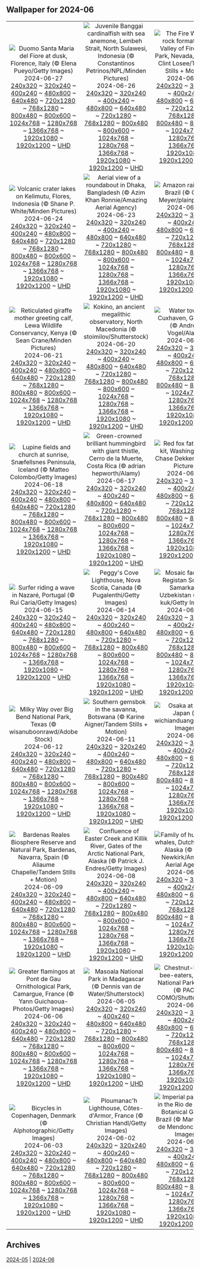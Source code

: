 ## Wallpaper for 2024-06
|      |      |      |
| :----: | :----: | :----: |
|![Duomo Santa Maria del Fiore at dusk, Florence, Italy (© Elena Pueyo/Getty Images)](https://www.bing.com/th?id=OHR.FlorenceDuomo_ROW2872192157_320x240.jpg)<br />2024-06-27<br />[240x320](https://www.bing.com/th?id=OHR.FlorenceDuomo_ROW2872192157_240x320.jpg) ~ [320x240](https://www.bing.com/th?id=OHR.FlorenceDuomo_ROW2872192157_320x240.jpg) ~ [400x240](https://www.bing.com/th?id=OHR.FlorenceDuomo_ROW2872192157_400x240.jpg) ~ [480x800](https://www.bing.com/th?id=OHR.FlorenceDuomo_ROW2872192157_480x800.jpg) ~ [640x480](https://www.bing.com/th?id=OHR.FlorenceDuomo_ROW2872192157_640x480.jpg) ~ [720x1280](https://www.bing.com/th?id=OHR.FlorenceDuomo_ROW2872192157_720x1280.jpg) ~ [768x1280](https://www.bing.com/th?id=OHR.FlorenceDuomo_ROW2872192157_768x1280.jpg) ~ [800x480](https://www.bing.com/th?id=OHR.FlorenceDuomo_ROW2872192157_800x480.jpg) ~ [800x600](https://www.bing.com/th?id=OHR.FlorenceDuomo_ROW2872192157_800x600.jpg) ~ [1024x768](https://www.bing.com/th?id=OHR.FlorenceDuomo_ROW2872192157_1024x768.jpg) ~ [1280x768](https://www.bing.com/th?id=OHR.FlorenceDuomo_ROW2872192157_1280x768.jpg) ~ [1366x768](https://www.bing.com/th?id=OHR.FlorenceDuomo_ROW2872192157_1366x768.jpg) ~ [1920x1080](https://www.bing.com/th?id=OHR.FlorenceDuomo_ROW2872192157_1920x1080.jpg) ~ [1920x1200](https://www.bing.com/th?id=OHR.FlorenceDuomo_ROW2872192157_1920x1200.jpg) ~ [UHD](https://www.bing.com/th?id=OHR.FlorenceDuomo_ROW2872192157_UHD.jpg)|![Juvenile Banggai cardinalfish with sea anemone, Lembeh Strait, North Sulawesi, Indonesia (© Constantinos Petrinos/NPL/Minden Pictures)](https://www.bing.com/th?id=OHR.CardinalfishAnemone_ROW2406404077_320x240.jpg)<br />2024-06-26<br />[240x320](https://www.bing.com/th?id=OHR.CardinalfishAnemone_ROW2406404077_240x320.jpg) ~ [320x240](https://www.bing.com/th?id=OHR.CardinalfishAnemone_ROW2406404077_320x240.jpg) ~ [400x240](https://www.bing.com/th?id=OHR.CardinalfishAnemone_ROW2406404077_400x240.jpg) ~ [480x800](https://www.bing.com/th?id=OHR.CardinalfishAnemone_ROW2406404077_480x800.jpg) ~ [640x480](https://www.bing.com/th?id=OHR.CardinalfishAnemone_ROW2406404077_640x480.jpg) ~ [720x1280](https://www.bing.com/th?id=OHR.CardinalfishAnemone_ROW2406404077_720x1280.jpg) ~ [768x1280](https://www.bing.com/th?id=OHR.CardinalfishAnemone_ROW2406404077_768x1280.jpg) ~ [800x480](https://www.bing.com/th?id=OHR.CardinalfishAnemone_ROW2406404077_800x480.jpg) ~ [800x600](https://www.bing.com/th?id=OHR.CardinalfishAnemone_ROW2406404077_800x600.jpg) ~ [1024x768](https://www.bing.com/th?id=OHR.CardinalfishAnemone_ROW2406404077_1024x768.jpg) ~ [1280x768](https://www.bing.com/th?id=OHR.CardinalfishAnemone_ROW2406404077_1280x768.jpg) ~ [1366x768](https://www.bing.com/th?id=OHR.CardinalfishAnemone_ROW2406404077_1366x768.jpg) ~ [1920x1080](https://www.bing.com/th?id=OHR.CardinalfishAnemone_ROW2406404077_1920x1080.jpg) ~ [1920x1200](https://www.bing.com/th?id=OHR.CardinalfishAnemone_ROW2406404077_1920x1200.jpg) ~ [UHD](https://www.bing.com/th?id=OHR.CardinalfishAnemone_ROW2406404077_UHD.jpg)|![The Fire Wave, a rock formation in Valley of Fire State Park, Nevada, USA (© Clint Losee/Tandem Stills + Motion)](https://www.bing.com/th?id=OHR.FireWave_ROW7768526925_320x240.jpg)<br />2024-06-25<br />[240x320](https://www.bing.com/th?id=OHR.FireWave_ROW7768526925_240x320.jpg) ~ [320x240](https://www.bing.com/th?id=OHR.FireWave_ROW7768526925_320x240.jpg) ~ [400x240](https://www.bing.com/th?id=OHR.FireWave_ROW7768526925_400x240.jpg) ~ [480x800](https://www.bing.com/th?id=OHR.FireWave_ROW7768526925_480x800.jpg) ~ [640x480](https://www.bing.com/th?id=OHR.FireWave_ROW7768526925_640x480.jpg) ~ [720x1280](https://www.bing.com/th?id=OHR.FireWave_ROW7768526925_720x1280.jpg) ~ [768x1280](https://www.bing.com/th?id=OHR.FireWave_ROW7768526925_768x1280.jpg) ~ [800x480](https://www.bing.com/th?id=OHR.FireWave_ROW7768526925_800x480.jpg) ~ [800x600](https://www.bing.com/th?id=OHR.FireWave_ROW7768526925_800x600.jpg) ~ [1024x768](https://www.bing.com/th?id=OHR.FireWave_ROW7768526925_1024x768.jpg) ~ [1280x768](https://www.bing.com/th?id=OHR.FireWave_ROW7768526925_1280x768.jpg) ~ [1366x768](https://www.bing.com/th?id=OHR.FireWave_ROW7768526925_1366x768.jpg) ~ [1920x1080](https://www.bing.com/th?id=OHR.FireWave_ROW7768526925_1920x1080.jpg) ~ [1920x1200](https://www.bing.com/th?id=OHR.FireWave_ROW7768526925_1920x1200.jpg) ~ [UHD](https://www.bing.com/th?id=OHR.FireWave_ROW7768526925_UHD.jpg)|
|![Volcanic crater lakes on Kelimutu, Flores, Indonesia (© Shane P. White/Minden Pictures)](https://www.bing.com/th?id=OHR.FloresIsland_ROW5747422444_320x240.jpg)<br />2024-06-24<br />[240x320](https://www.bing.com/th?id=OHR.FloresIsland_ROW5747422444_240x320.jpg) ~ [320x240](https://www.bing.com/th?id=OHR.FloresIsland_ROW5747422444_320x240.jpg) ~ [400x240](https://www.bing.com/th?id=OHR.FloresIsland_ROW5747422444_400x240.jpg) ~ [480x800](https://www.bing.com/th?id=OHR.FloresIsland_ROW5747422444_480x800.jpg) ~ [640x480](https://www.bing.com/th?id=OHR.FloresIsland_ROW5747422444_640x480.jpg) ~ [720x1280](https://www.bing.com/th?id=OHR.FloresIsland_ROW5747422444_720x1280.jpg) ~ [768x1280](https://www.bing.com/th?id=OHR.FloresIsland_ROW5747422444_768x1280.jpg) ~ [800x480](https://www.bing.com/th?id=OHR.FloresIsland_ROW5747422444_800x480.jpg) ~ [800x600](https://www.bing.com/th?id=OHR.FloresIsland_ROW5747422444_800x600.jpg) ~ [1024x768](https://www.bing.com/th?id=OHR.FloresIsland_ROW5747422444_1024x768.jpg) ~ [1280x768](https://www.bing.com/th?id=OHR.FloresIsland_ROW5747422444_1280x768.jpg) ~ [1366x768](https://www.bing.com/th?id=OHR.FloresIsland_ROW5747422444_1366x768.jpg) ~ [1920x1080](https://www.bing.com/th?id=OHR.FloresIsland_ROW5747422444_1920x1080.jpg) ~ [1920x1200](https://www.bing.com/th?id=OHR.FloresIsland_ROW5747422444_1920x1200.jpg) ~ [UHD](https://www.bing.com/th?id=OHR.FloresIsland_ROW5747422444_UHD.jpg)|![Aerial view of a roundabout in Dhaka, Bangladesh (© Azim Khan Ronnie/Amazing Aerial Agency)](https://www.bing.com/th?id=OHR.DhakaBangladesh_ROW4863298805_320x240.jpg)<br />2024-06-23<br />[240x320](https://www.bing.com/th?id=OHR.DhakaBangladesh_ROW4863298805_240x320.jpg) ~ [320x240](https://www.bing.com/th?id=OHR.DhakaBangladesh_ROW4863298805_320x240.jpg) ~ [400x240](https://www.bing.com/th?id=OHR.DhakaBangladesh_ROW4863298805_400x240.jpg) ~ [480x800](https://www.bing.com/th?id=OHR.DhakaBangladesh_ROW4863298805_480x800.jpg) ~ [640x480](https://www.bing.com/th?id=OHR.DhakaBangladesh_ROW4863298805_640x480.jpg) ~ [720x1280](https://www.bing.com/th?id=OHR.DhakaBangladesh_ROW4863298805_720x1280.jpg) ~ [768x1280](https://www.bing.com/th?id=OHR.DhakaBangladesh_ROW4863298805_768x1280.jpg) ~ [800x480](https://www.bing.com/th?id=OHR.DhakaBangladesh_ROW4863298805_800x480.jpg) ~ [800x600](https://www.bing.com/th?id=OHR.DhakaBangladesh_ROW4863298805_800x600.jpg) ~ [1024x768](https://www.bing.com/th?id=OHR.DhakaBangladesh_ROW4863298805_1024x768.jpg) ~ [1280x768](https://www.bing.com/th?id=OHR.DhakaBangladesh_ROW4863298805_1280x768.jpg) ~ [1366x768](https://www.bing.com/th?id=OHR.DhakaBangladesh_ROW4863298805_1366x768.jpg) ~ [1920x1080](https://www.bing.com/th?id=OHR.DhakaBangladesh_ROW4863298805_1920x1080.jpg) ~ [1920x1200](https://www.bing.com/th?id=OHR.DhakaBangladesh_ROW4863298805_1920x1200.jpg) ~ [UHD](https://www.bing.com/th?id=OHR.DhakaBangladesh_ROW4863298805_UHD.jpg)|![Amazon rainforest, Brazil (© Claus Meyer/plainpicture)](https://www.bing.com/th?id=OHR.BrazilRainforest_ROW3664598083_320x240.jpg)<br />2024-06-22<br />[240x320](https://www.bing.com/th?id=OHR.BrazilRainforest_ROW3664598083_240x320.jpg) ~ [320x240](https://www.bing.com/th?id=OHR.BrazilRainforest_ROW3664598083_320x240.jpg) ~ [400x240](https://www.bing.com/th?id=OHR.BrazilRainforest_ROW3664598083_400x240.jpg) ~ [480x800](https://www.bing.com/th?id=OHR.BrazilRainforest_ROW3664598083_480x800.jpg) ~ [640x480](https://www.bing.com/th?id=OHR.BrazilRainforest_ROW3664598083_640x480.jpg) ~ [720x1280](https://www.bing.com/th?id=OHR.BrazilRainforest_ROW3664598083_720x1280.jpg) ~ [768x1280](https://www.bing.com/th?id=OHR.BrazilRainforest_ROW3664598083_768x1280.jpg) ~ [800x480](https://www.bing.com/th?id=OHR.BrazilRainforest_ROW3664598083_800x480.jpg) ~ [800x600](https://www.bing.com/th?id=OHR.BrazilRainforest_ROW3664598083_800x600.jpg) ~ [1024x768](https://www.bing.com/th?id=OHR.BrazilRainforest_ROW3664598083_1024x768.jpg) ~ [1280x768](https://www.bing.com/th?id=OHR.BrazilRainforest_ROW3664598083_1280x768.jpg) ~ [1366x768](https://www.bing.com/th?id=OHR.BrazilRainforest_ROW3664598083_1366x768.jpg) ~ [1920x1080](https://www.bing.com/th?id=OHR.BrazilRainforest_ROW3664598083_1920x1080.jpg) ~ [1920x1200](https://www.bing.com/th?id=OHR.BrazilRainforest_ROW3664598083_1920x1200.jpg) ~ [UHD](https://www.bing.com/th?id=OHR.BrazilRainforest_ROW3664598083_UHD.jpg)|
|![Reticulated giraffe mother greeting calf, Lewa Wildlife Conservancy, Kenya (© Sean Crane/Minden Pictures)](https://www.bing.com/th?id=OHR.LewaGiraffe_ROW3316145572_320x240.jpg)<br />2024-06-21<br />[240x320](https://www.bing.com/th?id=OHR.LewaGiraffe_ROW3316145572_240x320.jpg) ~ [320x240](https://www.bing.com/th?id=OHR.LewaGiraffe_ROW3316145572_320x240.jpg) ~ [400x240](https://www.bing.com/th?id=OHR.LewaGiraffe_ROW3316145572_400x240.jpg) ~ [480x800](https://www.bing.com/th?id=OHR.LewaGiraffe_ROW3316145572_480x800.jpg) ~ [640x480](https://www.bing.com/th?id=OHR.LewaGiraffe_ROW3316145572_640x480.jpg) ~ [720x1280](https://www.bing.com/th?id=OHR.LewaGiraffe_ROW3316145572_720x1280.jpg) ~ [768x1280](https://www.bing.com/th?id=OHR.LewaGiraffe_ROW3316145572_768x1280.jpg) ~ [800x480](https://www.bing.com/th?id=OHR.LewaGiraffe_ROW3316145572_800x480.jpg) ~ [800x600](https://www.bing.com/th?id=OHR.LewaGiraffe_ROW3316145572_800x600.jpg) ~ [1024x768](https://www.bing.com/th?id=OHR.LewaGiraffe_ROW3316145572_1024x768.jpg) ~ [1280x768](https://www.bing.com/th?id=OHR.LewaGiraffe_ROW3316145572_1280x768.jpg) ~ [1366x768](https://www.bing.com/th?id=OHR.LewaGiraffe_ROW3316145572_1366x768.jpg) ~ [1920x1080](https://www.bing.com/th?id=OHR.LewaGiraffe_ROW3316145572_1920x1080.jpg) ~ [1920x1200](https://www.bing.com/th?id=OHR.LewaGiraffe_ROW3316145572_1920x1200.jpg) ~ [UHD](https://www.bing.com/th?id=OHR.LewaGiraffe_ROW3316145572_UHD.jpg)|![Kokino, an ancient megalithic observatory, North Macedonia (© stoimilov/Shutterstock)](https://www.bing.com/th?id=OHR.KokinoMacedonia_ROW8507589863_320x240.jpg)<br />2024-06-20<br />[240x320](https://www.bing.com/th?id=OHR.KokinoMacedonia_ROW8507589863_240x320.jpg) ~ [320x240](https://www.bing.com/th?id=OHR.KokinoMacedonia_ROW8507589863_320x240.jpg) ~ [400x240](https://www.bing.com/th?id=OHR.KokinoMacedonia_ROW8507589863_400x240.jpg) ~ [480x800](https://www.bing.com/th?id=OHR.KokinoMacedonia_ROW8507589863_480x800.jpg) ~ [640x480](https://www.bing.com/th?id=OHR.KokinoMacedonia_ROW8507589863_640x480.jpg) ~ [720x1280](https://www.bing.com/th?id=OHR.KokinoMacedonia_ROW8507589863_720x1280.jpg) ~ [768x1280](https://www.bing.com/th?id=OHR.KokinoMacedonia_ROW8507589863_768x1280.jpg) ~ [800x480](https://www.bing.com/th?id=OHR.KokinoMacedonia_ROW8507589863_800x480.jpg) ~ [800x600](https://www.bing.com/th?id=OHR.KokinoMacedonia_ROW8507589863_800x600.jpg) ~ [1024x768](https://www.bing.com/th?id=OHR.KokinoMacedonia_ROW8507589863_1024x768.jpg) ~ [1280x768](https://www.bing.com/th?id=OHR.KokinoMacedonia_ROW8507589863_1280x768.jpg) ~ [1366x768](https://www.bing.com/th?id=OHR.KokinoMacedonia_ROW8507589863_1366x768.jpg) ~ [1920x1080](https://www.bing.com/th?id=OHR.KokinoMacedonia_ROW8507589863_1920x1080.jpg) ~ [1920x1200](https://www.bing.com/th?id=OHR.KokinoMacedonia_ROW8507589863_1920x1200.jpg) ~ [UHD](https://www.bing.com/th?id=OHR.KokinoMacedonia_ROW8507589863_UHD.jpg)|![Water tower in Cuxhaven, Germany (© Andreas Vogel/Alamy)](https://www.bing.com/th?id=OHR.CuxhavenTower_ROW2813616619_320x240.jpg)<br />2024-06-19<br />[240x320](https://www.bing.com/th?id=OHR.CuxhavenTower_ROW2813616619_240x320.jpg) ~ [320x240](https://www.bing.com/th?id=OHR.CuxhavenTower_ROW2813616619_320x240.jpg) ~ [400x240](https://www.bing.com/th?id=OHR.CuxhavenTower_ROW2813616619_400x240.jpg) ~ [480x800](https://www.bing.com/th?id=OHR.CuxhavenTower_ROW2813616619_480x800.jpg) ~ [640x480](https://www.bing.com/th?id=OHR.CuxhavenTower_ROW2813616619_640x480.jpg) ~ [720x1280](https://www.bing.com/th?id=OHR.CuxhavenTower_ROW2813616619_720x1280.jpg) ~ [768x1280](https://www.bing.com/th?id=OHR.CuxhavenTower_ROW2813616619_768x1280.jpg) ~ [800x480](https://www.bing.com/th?id=OHR.CuxhavenTower_ROW2813616619_800x480.jpg) ~ [800x600](https://www.bing.com/th?id=OHR.CuxhavenTower_ROW2813616619_800x600.jpg) ~ [1024x768](https://www.bing.com/th?id=OHR.CuxhavenTower_ROW2813616619_1024x768.jpg) ~ [1280x768](https://www.bing.com/th?id=OHR.CuxhavenTower_ROW2813616619_1280x768.jpg) ~ [1366x768](https://www.bing.com/th?id=OHR.CuxhavenTower_ROW2813616619_1366x768.jpg) ~ [1920x1080](https://www.bing.com/th?id=OHR.CuxhavenTower_ROW2813616619_1920x1080.jpg) ~ [1920x1200](https://www.bing.com/th?id=OHR.CuxhavenTower_ROW2813616619_1920x1200.jpg) ~ [UHD](https://www.bing.com/th?id=OHR.CuxhavenTower_ROW2813616619_UHD.jpg)|
|![Lupine fields and church at sunrise, Snæfellsnes Peninsula, Iceland (© Matteo Colombo/Getty Images)](https://www.bing.com/th?id=OHR.LupinIceland_ROW2520380870_320x240.jpg)<br />2024-06-18<br />[240x320](https://www.bing.com/th?id=OHR.LupinIceland_ROW2520380870_240x320.jpg) ~ [320x240](https://www.bing.com/th?id=OHR.LupinIceland_ROW2520380870_320x240.jpg) ~ [400x240](https://www.bing.com/th?id=OHR.LupinIceland_ROW2520380870_400x240.jpg) ~ [480x800](https://www.bing.com/th?id=OHR.LupinIceland_ROW2520380870_480x800.jpg) ~ [640x480](https://www.bing.com/th?id=OHR.LupinIceland_ROW2520380870_640x480.jpg) ~ [720x1280](https://www.bing.com/th?id=OHR.LupinIceland_ROW2520380870_720x1280.jpg) ~ [768x1280](https://www.bing.com/th?id=OHR.LupinIceland_ROW2520380870_768x1280.jpg) ~ [800x480](https://www.bing.com/th?id=OHR.LupinIceland_ROW2520380870_800x480.jpg) ~ [800x600](https://www.bing.com/th?id=OHR.LupinIceland_ROW2520380870_800x600.jpg) ~ [1024x768](https://www.bing.com/th?id=OHR.LupinIceland_ROW2520380870_1024x768.jpg) ~ [1280x768](https://www.bing.com/th?id=OHR.LupinIceland_ROW2520380870_1280x768.jpg) ~ [1366x768](https://www.bing.com/th?id=OHR.LupinIceland_ROW2520380870_1366x768.jpg) ~ [1920x1080](https://www.bing.com/th?id=OHR.LupinIceland_ROW2520380870_1920x1080.jpg) ~ [1920x1200](https://www.bing.com/th?id=OHR.LupinIceland_ROW2520380870_1920x1200.jpg) ~ [UHD](https://www.bing.com/th?id=OHR.LupinIceland_ROW2520380870_UHD.jpg)|![Green-crowned brilliant hummingbird with giant thistle, Cerro de la Muerte, Costa Rica (© adrian hepworth/Alamy)](https://www.bing.com/th?id=OHR.HummingThistle_ROW2323939018_320x240.jpg)<br />2024-06-17<br />[240x320](https://www.bing.com/th?id=OHR.HummingThistle_ROW2323939018_240x320.jpg) ~ [320x240](https://www.bing.com/th?id=OHR.HummingThistle_ROW2323939018_320x240.jpg) ~ [400x240](https://www.bing.com/th?id=OHR.HummingThistle_ROW2323939018_400x240.jpg) ~ [480x800](https://www.bing.com/th?id=OHR.HummingThistle_ROW2323939018_480x800.jpg) ~ [640x480](https://www.bing.com/th?id=OHR.HummingThistle_ROW2323939018_640x480.jpg) ~ [720x1280](https://www.bing.com/th?id=OHR.HummingThistle_ROW2323939018_720x1280.jpg) ~ [768x1280](https://www.bing.com/th?id=OHR.HummingThistle_ROW2323939018_768x1280.jpg) ~ [800x480](https://www.bing.com/th?id=OHR.HummingThistle_ROW2323939018_800x480.jpg) ~ [800x600](https://www.bing.com/th?id=OHR.HummingThistle_ROW2323939018_800x600.jpg) ~ [1024x768](https://www.bing.com/th?id=OHR.HummingThistle_ROW2323939018_1024x768.jpg) ~ [1280x768](https://www.bing.com/th?id=OHR.HummingThistle_ROW2323939018_1280x768.jpg) ~ [1366x768](https://www.bing.com/th?id=OHR.HummingThistle_ROW2323939018_1366x768.jpg) ~ [1920x1080](https://www.bing.com/th?id=OHR.HummingThistle_ROW2323939018_1920x1080.jpg) ~ [1920x1200](https://www.bing.com/th?id=OHR.HummingThistle_ROW2323939018_1920x1200.jpg) ~ [UHD](https://www.bing.com/th?id=OHR.HummingThistle_ROW2323939018_UHD.jpg)|![Red fox father and kit, Washington (© Chase Dekker/Minden Pictures)](https://www.bing.com/th?id=OHR.RedFoxDad_ROW2074598053_320x240.jpg)<br />2024-06-16<br />[240x320](https://www.bing.com/th?id=OHR.RedFoxDad_ROW2074598053_240x320.jpg) ~ [320x240](https://www.bing.com/th?id=OHR.RedFoxDad_ROW2074598053_320x240.jpg) ~ [400x240](https://www.bing.com/th?id=OHR.RedFoxDad_ROW2074598053_400x240.jpg) ~ [480x800](https://www.bing.com/th?id=OHR.RedFoxDad_ROW2074598053_480x800.jpg) ~ [640x480](https://www.bing.com/th?id=OHR.RedFoxDad_ROW2074598053_640x480.jpg) ~ [720x1280](https://www.bing.com/th?id=OHR.RedFoxDad_ROW2074598053_720x1280.jpg) ~ [768x1280](https://www.bing.com/th?id=OHR.RedFoxDad_ROW2074598053_768x1280.jpg) ~ [800x480](https://www.bing.com/th?id=OHR.RedFoxDad_ROW2074598053_800x480.jpg) ~ [800x600](https://www.bing.com/th?id=OHR.RedFoxDad_ROW2074598053_800x600.jpg) ~ [1024x768](https://www.bing.com/th?id=OHR.RedFoxDad_ROW2074598053_1024x768.jpg) ~ [1280x768](https://www.bing.com/th?id=OHR.RedFoxDad_ROW2074598053_1280x768.jpg) ~ [1366x768](https://www.bing.com/th?id=OHR.RedFoxDad_ROW2074598053_1366x768.jpg) ~ [1920x1080](https://www.bing.com/th?id=OHR.RedFoxDad_ROW2074598053_1920x1080.jpg) ~ [1920x1200](https://www.bing.com/th?id=OHR.RedFoxDad_ROW2074598053_1920x1200.jpg) ~ [UHD](https://www.bing.com/th?id=OHR.RedFoxDad_ROW2074598053_UHD.jpg)|
|![Surfer riding a wave in Nazaré, Portugal (© Rui Caria/Getty Images)](https://www.bing.com/th?id=OHR.NazareWave_ROW1847563109_320x240.jpg)<br />2024-06-15<br />[240x320](https://www.bing.com/th?id=OHR.NazareWave_ROW1847563109_240x320.jpg) ~ [320x240](https://www.bing.com/th?id=OHR.NazareWave_ROW1847563109_320x240.jpg) ~ [400x240](https://www.bing.com/th?id=OHR.NazareWave_ROW1847563109_400x240.jpg) ~ [480x800](https://www.bing.com/th?id=OHR.NazareWave_ROW1847563109_480x800.jpg) ~ [640x480](https://www.bing.com/th?id=OHR.NazareWave_ROW1847563109_640x480.jpg) ~ [720x1280](https://www.bing.com/th?id=OHR.NazareWave_ROW1847563109_720x1280.jpg) ~ [768x1280](https://www.bing.com/th?id=OHR.NazareWave_ROW1847563109_768x1280.jpg) ~ [800x480](https://www.bing.com/th?id=OHR.NazareWave_ROW1847563109_800x480.jpg) ~ [800x600](https://www.bing.com/th?id=OHR.NazareWave_ROW1847563109_800x600.jpg) ~ [1024x768](https://www.bing.com/th?id=OHR.NazareWave_ROW1847563109_1024x768.jpg) ~ [1280x768](https://www.bing.com/th?id=OHR.NazareWave_ROW1847563109_1280x768.jpg) ~ [1366x768](https://www.bing.com/th?id=OHR.NazareWave_ROW1847563109_1366x768.jpg) ~ [1920x1080](https://www.bing.com/th?id=OHR.NazareWave_ROW1847563109_1920x1080.jpg) ~ [1920x1200](https://www.bing.com/th?id=OHR.NazareWave_ROW1847563109_1920x1200.jpg) ~ [UHD](https://www.bing.com/th?id=OHR.NazareWave_ROW1847563109_UHD.jpg)|![Peggy's Cove Lighthouse, Nova Scotia, Canada (© Pugalenthi/Getty Images)](https://www.bing.com/th?id=OHR.PeggysCove_ROW1535272828_320x240.jpg)<br />2024-06-14<br />[240x320](https://www.bing.com/th?id=OHR.PeggysCove_ROW1535272828_240x320.jpg) ~ [320x240](https://www.bing.com/th?id=OHR.PeggysCove_ROW1535272828_320x240.jpg) ~ [400x240](https://www.bing.com/th?id=OHR.PeggysCove_ROW1535272828_400x240.jpg) ~ [480x800](https://www.bing.com/th?id=OHR.PeggysCove_ROW1535272828_480x800.jpg) ~ [640x480](https://www.bing.com/th?id=OHR.PeggysCove_ROW1535272828_640x480.jpg) ~ [720x1280](https://www.bing.com/th?id=OHR.PeggysCove_ROW1535272828_720x1280.jpg) ~ [768x1280](https://www.bing.com/th?id=OHR.PeggysCove_ROW1535272828_768x1280.jpg) ~ [800x480](https://www.bing.com/th?id=OHR.PeggysCove_ROW1535272828_800x480.jpg) ~ [800x600](https://www.bing.com/th?id=OHR.PeggysCove_ROW1535272828_800x600.jpg) ~ [1024x768](https://www.bing.com/th?id=OHR.PeggysCove_ROW1535272828_1024x768.jpg) ~ [1280x768](https://www.bing.com/th?id=OHR.PeggysCove_ROW1535272828_1280x768.jpg) ~ [1366x768](https://www.bing.com/th?id=OHR.PeggysCove_ROW1535272828_1366x768.jpg) ~ [1920x1080](https://www.bing.com/th?id=OHR.PeggysCove_ROW1535272828_1920x1080.jpg) ~ [1920x1200](https://www.bing.com/th?id=OHR.PeggysCove_ROW1535272828_1920x1200.jpg) ~ [UHD](https://www.bing.com/th?id=OHR.PeggysCove_ROW1535272828_UHD.jpg)|![Mosaic façade in Registan Square, Samarkand, Uzbekistan (© da-kuk/Getty Images)](https://www.bing.com/th?id=OHR.RegistanUzbekistan_ROW9799841430_320x240.jpg)<br />2024-06-13<br />[240x320](https://www.bing.com/th?id=OHR.RegistanUzbekistan_ROW9799841430_240x320.jpg) ~ [320x240](https://www.bing.com/th?id=OHR.RegistanUzbekistan_ROW9799841430_320x240.jpg) ~ [400x240](https://www.bing.com/th?id=OHR.RegistanUzbekistan_ROW9799841430_400x240.jpg) ~ [480x800](https://www.bing.com/th?id=OHR.RegistanUzbekistan_ROW9799841430_480x800.jpg) ~ [640x480](https://www.bing.com/th?id=OHR.RegistanUzbekistan_ROW9799841430_640x480.jpg) ~ [720x1280](https://www.bing.com/th?id=OHR.RegistanUzbekistan_ROW9799841430_720x1280.jpg) ~ [768x1280](https://www.bing.com/th?id=OHR.RegistanUzbekistan_ROW9799841430_768x1280.jpg) ~ [800x480](https://www.bing.com/th?id=OHR.RegistanUzbekistan_ROW9799841430_800x480.jpg) ~ [800x600](https://www.bing.com/th?id=OHR.RegistanUzbekistan_ROW9799841430_800x600.jpg) ~ [1024x768](https://www.bing.com/th?id=OHR.RegistanUzbekistan_ROW9799841430_1024x768.jpg) ~ [1280x768](https://www.bing.com/th?id=OHR.RegistanUzbekistan_ROW9799841430_1280x768.jpg) ~ [1366x768](https://www.bing.com/th?id=OHR.RegistanUzbekistan_ROW9799841430_1366x768.jpg) ~ [1920x1080](https://www.bing.com/th?id=OHR.RegistanUzbekistan_ROW9799841430_1920x1080.jpg) ~ [1920x1200](https://www.bing.com/th?id=OHR.RegistanUzbekistan_ROW9799841430_1920x1200.jpg) ~ [UHD](https://www.bing.com/th?id=OHR.RegistanUzbekistan_ROW9799841430_UHD.jpg)|
|![Milky Way over Big Bend National Park, Texas (© wisanuboonrawd/Adobe Stock)](https://www.bing.com/th?id=OHR.BigBendMilkyWay_ROW9005364722_320x240.jpg)<br />2024-06-12<br />[240x320](https://www.bing.com/th?id=OHR.BigBendMilkyWay_ROW9005364722_240x320.jpg) ~ [320x240](https://www.bing.com/th?id=OHR.BigBendMilkyWay_ROW9005364722_320x240.jpg) ~ [400x240](https://www.bing.com/th?id=OHR.BigBendMilkyWay_ROW9005364722_400x240.jpg) ~ [480x800](https://www.bing.com/th?id=OHR.BigBendMilkyWay_ROW9005364722_480x800.jpg) ~ [640x480](https://www.bing.com/th?id=OHR.BigBendMilkyWay_ROW9005364722_640x480.jpg) ~ [720x1280](https://www.bing.com/th?id=OHR.BigBendMilkyWay_ROW9005364722_720x1280.jpg) ~ [768x1280](https://www.bing.com/th?id=OHR.BigBendMilkyWay_ROW9005364722_768x1280.jpg) ~ [800x480](https://www.bing.com/th?id=OHR.BigBendMilkyWay_ROW9005364722_800x480.jpg) ~ [800x600](https://www.bing.com/th?id=OHR.BigBendMilkyWay_ROW9005364722_800x600.jpg) ~ [1024x768](https://www.bing.com/th?id=OHR.BigBendMilkyWay_ROW9005364722_1024x768.jpg) ~ [1280x768](https://www.bing.com/th?id=OHR.BigBendMilkyWay_ROW9005364722_1280x768.jpg) ~ [1366x768](https://www.bing.com/th?id=OHR.BigBendMilkyWay_ROW9005364722_1366x768.jpg) ~ [1920x1080](https://www.bing.com/th?id=OHR.BigBendMilkyWay_ROW9005364722_1920x1080.jpg) ~ [1920x1200](https://www.bing.com/th?id=OHR.BigBendMilkyWay_ROW9005364722_1920x1200.jpg) ~ [UHD](https://www.bing.com/th?id=OHR.BigBendMilkyWay_ROW9005364722_UHD.jpg)|![Southern gemsbok in the savanna, Botswana (© Karine Aigner/Tandem Stills + Motion)](https://www.bing.com/th?id=OHR.GemsbokBotswana_ROW8813992308_320x240.jpg)<br />2024-06-11<br />[240x320](https://www.bing.com/th?id=OHR.GemsbokBotswana_ROW8813992308_240x320.jpg) ~ [320x240](https://www.bing.com/th?id=OHR.GemsbokBotswana_ROW8813992308_320x240.jpg) ~ [400x240](https://www.bing.com/th?id=OHR.GemsbokBotswana_ROW8813992308_400x240.jpg) ~ [480x800](https://www.bing.com/th?id=OHR.GemsbokBotswana_ROW8813992308_480x800.jpg) ~ [640x480](https://www.bing.com/th?id=OHR.GemsbokBotswana_ROW8813992308_640x480.jpg) ~ [720x1280](https://www.bing.com/th?id=OHR.GemsbokBotswana_ROW8813992308_720x1280.jpg) ~ [768x1280](https://www.bing.com/th?id=OHR.GemsbokBotswana_ROW8813992308_768x1280.jpg) ~ [800x480](https://www.bing.com/th?id=OHR.GemsbokBotswana_ROW8813992308_800x480.jpg) ~ [800x600](https://www.bing.com/th?id=OHR.GemsbokBotswana_ROW8813992308_800x600.jpg) ~ [1024x768](https://www.bing.com/th?id=OHR.GemsbokBotswana_ROW8813992308_1024x768.jpg) ~ [1280x768](https://www.bing.com/th?id=OHR.GemsbokBotswana_ROW8813992308_1280x768.jpg) ~ [1366x768](https://www.bing.com/th?id=OHR.GemsbokBotswana_ROW8813992308_1366x768.jpg) ~ [1920x1080](https://www.bing.com/th?id=OHR.GemsbokBotswana_ROW8813992308_1920x1080.jpg) ~ [1920x1200](https://www.bing.com/th?id=OHR.GemsbokBotswana_ROW8813992308_1920x1200.jpg) ~ [UHD](https://www.bing.com/th?id=OHR.GemsbokBotswana_ROW8813992308_UHD.jpg)|![Osaka at night, Japan (© wichianduangsri/Getty Images)](https://www.bing.com/th?id=OHR.OsakaNight_ROW8667000347_320x240.jpg)<br />2024-06-10<br />[240x320](https://www.bing.com/th?id=OHR.OsakaNight_ROW8667000347_240x320.jpg) ~ [320x240](https://www.bing.com/th?id=OHR.OsakaNight_ROW8667000347_320x240.jpg) ~ [400x240](https://www.bing.com/th?id=OHR.OsakaNight_ROW8667000347_400x240.jpg) ~ [480x800](https://www.bing.com/th?id=OHR.OsakaNight_ROW8667000347_480x800.jpg) ~ [640x480](https://www.bing.com/th?id=OHR.OsakaNight_ROW8667000347_640x480.jpg) ~ [720x1280](https://www.bing.com/th?id=OHR.OsakaNight_ROW8667000347_720x1280.jpg) ~ [768x1280](https://www.bing.com/th?id=OHR.OsakaNight_ROW8667000347_768x1280.jpg) ~ [800x480](https://www.bing.com/th?id=OHR.OsakaNight_ROW8667000347_800x480.jpg) ~ [800x600](https://www.bing.com/th?id=OHR.OsakaNight_ROW8667000347_800x600.jpg) ~ [1024x768](https://www.bing.com/th?id=OHR.OsakaNight_ROW8667000347_1024x768.jpg) ~ [1280x768](https://www.bing.com/th?id=OHR.OsakaNight_ROW8667000347_1280x768.jpg) ~ [1366x768](https://www.bing.com/th?id=OHR.OsakaNight_ROW8667000347_1366x768.jpg) ~ [1920x1080](https://www.bing.com/th?id=OHR.OsakaNight_ROW8667000347_1920x1080.jpg) ~ [1920x1200](https://www.bing.com/th?id=OHR.OsakaNight_ROW8667000347_1920x1200.jpg) ~ [UHD](https://www.bing.com/th?id=OHR.OsakaNight_ROW8667000347_UHD.jpg)|
|![Bardenas Reales Biosphere Reserve and Natural Park, Bardenas, Navarra, Spain (© Aliaume Chapelle/Tandem Stills + Motion)](https://www.bing.com/th?id=OHR.BardenasBiosphere_ROW8451989699_320x240.jpg)<br />2024-06-09<br />[240x320](https://www.bing.com/th?id=OHR.BardenasBiosphere_ROW8451989699_240x320.jpg) ~ [320x240](https://www.bing.com/th?id=OHR.BardenasBiosphere_ROW8451989699_320x240.jpg) ~ [400x240](https://www.bing.com/th?id=OHR.BardenasBiosphere_ROW8451989699_400x240.jpg) ~ [480x800](https://www.bing.com/th?id=OHR.BardenasBiosphere_ROW8451989699_480x800.jpg) ~ [640x480](https://www.bing.com/th?id=OHR.BardenasBiosphere_ROW8451989699_640x480.jpg) ~ [720x1280](https://www.bing.com/th?id=OHR.BardenasBiosphere_ROW8451989699_720x1280.jpg) ~ [768x1280](https://www.bing.com/th?id=OHR.BardenasBiosphere_ROW8451989699_768x1280.jpg) ~ [800x480](https://www.bing.com/th?id=OHR.BardenasBiosphere_ROW8451989699_800x480.jpg) ~ [800x600](https://www.bing.com/th?id=OHR.BardenasBiosphere_ROW8451989699_800x600.jpg) ~ [1024x768](https://www.bing.com/th?id=OHR.BardenasBiosphere_ROW8451989699_1024x768.jpg) ~ [1280x768](https://www.bing.com/th?id=OHR.BardenasBiosphere_ROW8451989699_1280x768.jpg) ~ [1366x768](https://www.bing.com/th?id=OHR.BardenasBiosphere_ROW8451989699_1366x768.jpg) ~ [1920x1080](https://www.bing.com/th?id=OHR.BardenasBiosphere_ROW8451989699_1920x1080.jpg) ~ [1920x1200](https://www.bing.com/th?id=OHR.BardenasBiosphere_ROW8451989699_1920x1200.jpg) ~ [UHD](https://www.bing.com/th?id=OHR.BardenasBiosphere_ROW8451989699_UHD.jpg)|![Confluence of Easter Creek and Killik River, Gates of the Arctic National Park, Alaska (© Patrick J. Endres/Getty Images)](https://www.bing.com/th?id=OHR.KillikRiverAlaska_ROW8247539564_320x240.jpg)<br />2024-06-08<br />[240x320](https://www.bing.com/th?id=OHR.KillikRiverAlaska_ROW8247539564_240x320.jpg) ~ [320x240](https://www.bing.com/th?id=OHR.KillikRiverAlaska_ROW8247539564_320x240.jpg) ~ [400x240](https://www.bing.com/th?id=OHR.KillikRiverAlaska_ROW8247539564_400x240.jpg) ~ [480x800](https://www.bing.com/th?id=OHR.KillikRiverAlaska_ROW8247539564_480x800.jpg) ~ [640x480](https://www.bing.com/th?id=OHR.KillikRiverAlaska_ROW8247539564_640x480.jpg) ~ [720x1280](https://www.bing.com/th?id=OHR.KillikRiverAlaska_ROW8247539564_720x1280.jpg) ~ [768x1280](https://www.bing.com/th?id=OHR.KillikRiverAlaska_ROW8247539564_768x1280.jpg) ~ [800x480](https://www.bing.com/th?id=OHR.KillikRiverAlaska_ROW8247539564_800x480.jpg) ~ [800x600](https://www.bing.com/th?id=OHR.KillikRiverAlaska_ROW8247539564_800x600.jpg) ~ [1024x768](https://www.bing.com/th?id=OHR.KillikRiverAlaska_ROW8247539564_1024x768.jpg) ~ [1280x768](https://www.bing.com/th?id=OHR.KillikRiverAlaska_ROW8247539564_1280x768.jpg) ~ [1366x768](https://www.bing.com/th?id=OHR.KillikRiverAlaska_ROW8247539564_1366x768.jpg) ~ [1920x1080](https://www.bing.com/th?id=OHR.KillikRiverAlaska_ROW8247539564_1920x1080.jpg) ~ [1920x1200](https://www.bing.com/th?id=OHR.KillikRiverAlaska_ROW8247539564_1920x1200.jpg) ~ [UHD](https://www.bing.com/th?id=OHR.KillikRiverAlaska_ROW8247539564_UHD.jpg)|![Family of humpback whales, Dutch Harbor, Alaska (© Jude Newkirk/Amazing Aerial Agency)](https://www.bing.com/th?id=OHR.HumpbackFamily_ROW7950107628_320x240.jpg)<br />2024-06-07<br />[240x320](https://www.bing.com/th?id=OHR.HumpbackFamily_ROW7950107628_240x320.jpg) ~ [320x240](https://www.bing.com/th?id=OHR.HumpbackFamily_ROW7950107628_320x240.jpg) ~ [400x240](https://www.bing.com/th?id=OHR.HumpbackFamily_ROW7950107628_400x240.jpg) ~ [480x800](https://www.bing.com/th?id=OHR.HumpbackFamily_ROW7950107628_480x800.jpg) ~ [640x480](https://www.bing.com/th?id=OHR.HumpbackFamily_ROW7950107628_640x480.jpg) ~ [720x1280](https://www.bing.com/th?id=OHR.HumpbackFamily_ROW7950107628_720x1280.jpg) ~ [768x1280](https://www.bing.com/th?id=OHR.HumpbackFamily_ROW7950107628_768x1280.jpg) ~ [800x480](https://www.bing.com/th?id=OHR.HumpbackFamily_ROW7950107628_800x480.jpg) ~ [800x600](https://www.bing.com/th?id=OHR.HumpbackFamily_ROW7950107628_800x600.jpg) ~ [1024x768](https://www.bing.com/th?id=OHR.HumpbackFamily_ROW7950107628_1024x768.jpg) ~ [1280x768](https://www.bing.com/th?id=OHR.HumpbackFamily_ROW7950107628_1280x768.jpg) ~ [1366x768](https://www.bing.com/th?id=OHR.HumpbackFamily_ROW7950107628_1366x768.jpg) ~ [1920x1080](https://www.bing.com/th?id=OHR.HumpbackFamily_ROW7950107628_1920x1080.jpg) ~ [1920x1200](https://www.bing.com/th?id=OHR.HumpbackFamily_ROW7950107628_1920x1200.jpg) ~ [UHD](https://www.bing.com/th?id=OHR.HumpbackFamily_ROW7950107628_UHD.jpg)|
|![Greater flamingos at Pont de Gau Ornithological Park, Camargue, France (© Yann Guichaoua-Photos/Getty Images)](https://www.bing.com/th?id=OHR.CamargueFlamingos_ROW7729058337_320x240.jpg)<br />2024-06-06<br />[240x320](https://www.bing.com/th?id=OHR.CamargueFlamingos_ROW7729058337_240x320.jpg) ~ [320x240](https://www.bing.com/th?id=OHR.CamargueFlamingos_ROW7729058337_320x240.jpg) ~ [400x240](https://www.bing.com/th?id=OHR.CamargueFlamingos_ROW7729058337_400x240.jpg) ~ [480x800](https://www.bing.com/th?id=OHR.CamargueFlamingos_ROW7729058337_480x800.jpg) ~ [640x480](https://www.bing.com/th?id=OHR.CamargueFlamingos_ROW7729058337_640x480.jpg) ~ [720x1280](https://www.bing.com/th?id=OHR.CamargueFlamingos_ROW7729058337_720x1280.jpg) ~ [768x1280](https://www.bing.com/th?id=OHR.CamargueFlamingos_ROW7729058337_768x1280.jpg) ~ [800x480](https://www.bing.com/th?id=OHR.CamargueFlamingos_ROW7729058337_800x480.jpg) ~ [800x600](https://www.bing.com/th?id=OHR.CamargueFlamingos_ROW7729058337_800x600.jpg) ~ [1024x768](https://www.bing.com/th?id=OHR.CamargueFlamingos_ROW7729058337_1024x768.jpg) ~ [1280x768](https://www.bing.com/th?id=OHR.CamargueFlamingos_ROW7729058337_1280x768.jpg) ~ [1366x768](https://www.bing.com/th?id=OHR.CamargueFlamingos_ROW7729058337_1366x768.jpg) ~ [1920x1080](https://www.bing.com/th?id=OHR.CamargueFlamingos_ROW7729058337_1920x1080.jpg) ~ [1920x1200](https://www.bing.com/th?id=OHR.CamargueFlamingos_ROW7729058337_1920x1200.jpg) ~ [UHD](https://www.bing.com/th?id=OHR.CamargueFlamingos_ROW7729058337_UHD.jpg)|![Masoala National Park in Madagascar (© Dennis van de Water/Shutterstock)](https://www.bing.com/th?id=OHR.MadagascarRiver_ROW7537069728_320x240.jpg)<br />2024-06-05<br />[240x320](https://www.bing.com/th?id=OHR.MadagascarRiver_ROW7537069728_240x320.jpg) ~ [320x240](https://www.bing.com/th?id=OHR.MadagascarRiver_ROW7537069728_320x240.jpg) ~ [400x240](https://www.bing.com/th?id=OHR.MadagascarRiver_ROW7537069728_400x240.jpg) ~ [480x800](https://www.bing.com/th?id=OHR.MadagascarRiver_ROW7537069728_480x800.jpg) ~ [640x480](https://www.bing.com/th?id=OHR.MadagascarRiver_ROW7537069728_640x480.jpg) ~ [720x1280](https://www.bing.com/th?id=OHR.MadagascarRiver_ROW7537069728_720x1280.jpg) ~ [768x1280](https://www.bing.com/th?id=OHR.MadagascarRiver_ROW7537069728_768x1280.jpg) ~ [800x480](https://www.bing.com/th?id=OHR.MadagascarRiver_ROW7537069728_800x480.jpg) ~ [800x600](https://www.bing.com/th?id=OHR.MadagascarRiver_ROW7537069728_800x600.jpg) ~ [1024x768](https://www.bing.com/th?id=OHR.MadagascarRiver_ROW7537069728_1024x768.jpg) ~ [1280x768](https://www.bing.com/th?id=OHR.MadagascarRiver_ROW7537069728_1280x768.jpg) ~ [1366x768](https://www.bing.com/th?id=OHR.MadagascarRiver_ROW7537069728_1366x768.jpg) ~ [1920x1080](https://www.bing.com/th?id=OHR.MadagascarRiver_ROW7537069728_1920x1080.jpg) ~ [1920x1200](https://www.bing.com/th?id=OHR.MadagascarRiver_ROW7537069728_1920x1200.jpg) ~ [UHD](https://www.bing.com/th?id=OHR.MadagascarRiver_ROW7537069728_UHD.jpg)|![Chestnut-headed bee-eaters, Bardia National Park, Nepal (© PACO COMO/Shutterstock)](https://www.bing.com/th?id=OHR.ChestnutBeeEater_ROW7342338865_320x240.jpg)<br />2024-06-04<br />[240x320](https://www.bing.com/th?id=OHR.ChestnutBeeEater_ROW7342338865_240x320.jpg) ~ [320x240](https://www.bing.com/th?id=OHR.ChestnutBeeEater_ROW7342338865_320x240.jpg) ~ [400x240](https://www.bing.com/th?id=OHR.ChestnutBeeEater_ROW7342338865_400x240.jpg) ~ [480x800](https://www.bing.com/th?id=OHR.ChestnutBeeEater_ROW7342338865_480x800.jpg) ~ [640x480](https://www.bing.com/th?id=OHR.ChestnutBeeEater_ROW7342338865_640x480.jpg) ~ [720x1280](https://www.bing.com/th?id=OHR.ChestnutBeeEater_ROW7342338865_720x1280.jpg) ~ [768x1280](https://www.bing.com/th?id=OHR.ChestnutBeeEater_ROW7342338865_768x1280.jpg) ~ [800x480](https://www.bing.com/th?id=OHR.ChestnutBeeEater_ROW7342338865_800x480.jpg) ~ [800x600](https://www.bing.com/th?id=OHR.ChestnutBeeEater_ROW7342338865_800x600.jpg) ~ [1024x768](https://www.bing.com/th?id=OHR.ChestnutBeeEater_ROW7342338865_1024x768.jpg) ~ [1280x768](https://www.bing.com/th?id=OHR.ChestnutBeeEater_ROW7342338865_1280x768.jpg) ~ [1366x768](https://www.bing.com/th?id=OHR.ChestnutBeeEater_ROW7342338865_1366x768.jpg) ~ [1920x1080](https://www.bing.com/th?id=OHR.ChestnutBeeEater_ROW7342338865_1920x1080.jpg) ~ [1920x1200](https://www.bing.com/th?id=OHR.ChestnutBeeEater_ROW7342338865_1920x1200.jpg) ~ [UHD](https://www.bing.com/th?id=OHR.ChestnutBeeEater_ROW7342338865_UHD.jpg)|
|![Bicycles in Copenhagen, Denmark (© Alphotographic/Getty Images)](https://www.bing.com/th?id=OHR.CopenhagenBicycles_ROW7187318932_320x240.jpg)<br />2024-06-03<br />[240x320](https://www.bing.com/th?id=OHR.CopenhagenBicycles_ROW7187318932_240x320.jpg) ~ [320x240](https://www.bing.com/th?id=OHR.CopenhagenBicycles_ROW7187318932_320x240.jpg) ~ [400x240](https://www.bing.com/th?id=OHR.CopenhagenBicycles_ROW7187318932_400x240.jpg) ~ [480x800](https://www.bing.com/th?id=OHR.CopenhagenBicycles_ROW7187318932_480x800.jpg) ~ [640x480](https://www.bing.com/th?id=OHR.CopenhagenBicycles_ROW7187318932_640x480.jpg) ~ [720x1280](https://www.bing.com/th?id=OHR.CopenhagenBicycles_ROW7187318932_720x1280.jpg) ~ [768x1280](https://www.bing.com/th?id=OHR.CopenhagenBicycles_ROW7187318932_768x1280.jpg) ~ [800x480](https://www.bing.com/th?id=OHR.CopenhagenBicycles_ROW7187318932_800x480.jpg) ~ [800x600](https://www.bing.com/th?id=OHR.CopenhagenBicycles_ROW7187318932_800x600.jpg) ~ [1024x768](https://www.bing.com/th?id=OHR.CopenhagenBicycles_ROW7187318932_1024x768.jpg) ~ [1280x768](https://www.bing.com/th?id=OHR.CopenhagenBicycles_ROW7187318932_1280x768.jpg) ~ [1366x768](https://www.bing.com/th?id=OHR.CopenhagenBicycles_ROW7187318932_1366x768.jpg) ~ [1920x1080](https://www.bing.com/th?id=OHR.CopenhagenBicycles_ROW7187318932_1920x1080.jpg) ~ [1920x1200](https://www.bing.com/th?id=OHR.CopenhagenBicycles_ROW7187318932_1920x1200.jpg) ~ [UHD](https://www.bing.com/th?id=OHR.CopenhagenBicycles_ROW7187318932_UHD.jpg)|![Ploumanac'h Lighthouse, Côtes-d'Armor, France (© Christian Handl/Getty Images)](https://www.bing.com/th?id=OHR.MenRuz_ROW6978713406_320x240.jpg)<br />2024-06-02<br />[240x320](https://www.bing.com/th?id=OHR.MenRuz_ROW6978713406_240x320.jpg) ~ [320x240](https://www.bing.com/th?id=OHR.MenRuz_ROW6978713406_320x240.jpg) ~ [400x240](https://www.bing.com/th?id=OHR.MenRuz_ROW6978713406_400x240.jpg) ~ [480x800](https://www.bing.com/th?id=OHR.MenRuz_ROW6978713406_480x800.jpg) ~ [640x480](https://www.bing.com/th?id=OHR.MenRuz_ROW6978713406_640x480.jpg) ~ [720x1280](https://www.bing.com/th?id=OHR.MenRuz_ROW6978713406_720x1280.jpg) ~ [768x1280](https://www.bing.com/th?id=OHR.MenRuz_ROW6978713406_768x1280.jpg) ~ [800x480](https://www.bing.com/th?id=OHR.MenRuz_ROW6978713406_800x480.jpg) ~ [800x600](https://www.bing.com/th?id=OHR.MenRuz_ROW6978713406_800x600.jpg) ~ [1024x768](https://www.bing.com/th?id=OHR.MenRuz_ROW6978713406_1024x768.jpg) ~ [1280x768](https://www.bing.com/th?id=OHR.MenRuz_ROW6978713406_1280x768.jpg) ~ [1366x768](https://www.bing.com/th?id=OHR.MenRuz_ROW6978713406_1366x768.jpg) ~ [1920x1080](https://www.bing.com/th?id=OHR.MenRuz_ROW6978713406_1920x1080.jpg) ~ [1920x1200](https://www.bing.com/th?id=OHR.MenRuz_ROW6978713406_1920x1200.jpg) ~ [UHD](https://www.bing.com/th?id=OHR.MenRuz_ROW6978713406_UHD.jpg)|![Imperial palm trees in the Rio de Janeiro Botanical Garden, Brazil (© Marcia Silva de Mendonca/Getty Images)](https://www.bing.com/th?id=OHR.CancaoDoExilio_ROW1763279159_320x240.jpg)<br />2024-06-01<br />[240x320](https://www.bing.com/th?id=OHR.CancaoDoExilio_ROW1763279159_240x320.jpg) ~ [320x240](https://www.bing.com/th?id=OHR.CancaoDoExilio_ROW1763279159_320x240.jpg) ~ [400x240](https://www.bing.com/th?id=OHR.CancaoDoExilio_ROW1763279159_400x240.jpg) ~ [480x800](https://www.bing.com/th?id=OHR.CancaoDoExilio_ROW1763279159_480x800.jpg) ~ [640x480](https://www.bing.com/th?id=OHR.CancaoDoExilio_ROW1763279159_640x480.jpg) ~ [720x1280](https://www.bing.com/th?id=OHR.CancaoDoExilio_ROW1763279159_720x1280.jpg) ~ [768x1280](https://www.bing.com/th?id=OHR.CancaoDoExilio_ROW1763279159_768x1280.jpg) ~ [800x480](https://www.bing.com/th?id=OHR.CancaoDoExilio_ROW1763279159_800x480.jpg) ~ [800x600](https://www.bing.com/th?id=OHR.CancaoDoExilio_ROW1763279159_800x600.jpg) ~ [1024x768](https://www.bing.com/th?id=OHR.CancaoDoExilio_ROW1763279159_1024x768.jpg) ~ [1280x768](https://www.bing.com/th?id=OHR.CancaoDoExilio_ROW1763279159_1280x768.jpg) ~ [1366x768](https://www.bing.com/th?id=OHR.CancaoDoExilio_ROW1763279159_1366x768.jpg) ~ [1920x1080](https://www.bing.com/th?id=OHR.CancaoDoExilio_ROW1763279159_1920x1080.jpg) ~ [1920x1200](https://www.bing.com/th?id=OHR.CancaoDoExilio_ROW1763279159_1920x1200.jpg) ~ [UHD](https://www.bing.com/th?id=OHR.CancaoDoExilio_ROW1763279159_UHD.jpg)|

## Archives
[2024-05](/archives/2024-05/) | [2024-06](/archives/2024-06/)